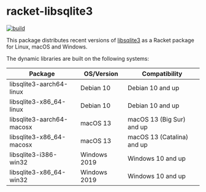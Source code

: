 # racket-libsqlite3

[![build](https://github.com/Bogdanp/racket-libsqlite3/actions/workflows/push.yml/badge.svg)](https://github.com/Bogdanp/racket-libsqlite3/actions/workflows/push.yml)

This package distributes recent versions of [libsqlite3] as a Racket
package for Linux, macOS and Windows.

The dynamic libraries are built on the following systems:

| Package                   | OS/Version   | Compatibility              |
|---------------------------|--------------|----------------------------|
| libsqlite3-aarch64-linux  | Debian 10    | Debian 10 and up           |
| libsqlite3-x86_64-linux   | Debian 10    | Debian 10 and up           |
| libsqlite3-aarch64-macosx | macOS 13     | macOS 13 (Big Sur) and up  |
| libsqlite3-x86_64-macosx  | macOS 13     | macOS 13 (Catalina) and up |
| libsqlite3-i386-win32     | Windows 2019 | Windows 10 and up          |
| libsqlite3-x86_64-win32   | Windows 2019 | Windows 10 and up          |


[libsqlite3]: https://github.com/sqlite/sqlite

